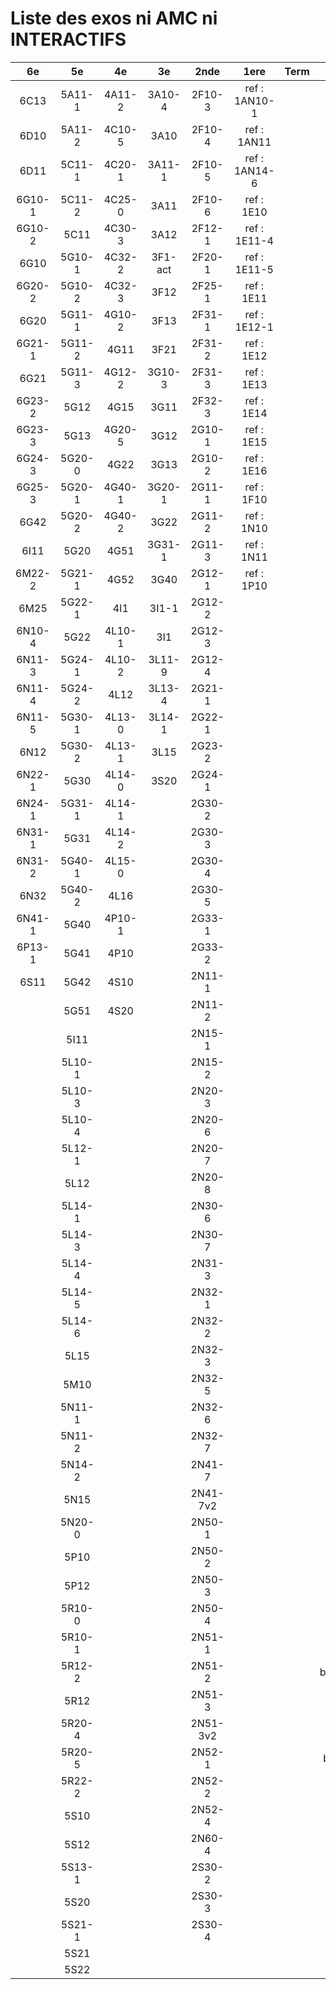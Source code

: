 # Liste des exos ni AMC ni INTERACTIFS

|6e|5e|4e|3e|2nde|1ere|Term|Reste|
|:-:|:-:|:-:|:-:|:-:|:-:|:-:|:-:|
|6C13|5A11-1|4A11-2|3A10-4|2F10-3|ref : 1AN10-1||CM020|
|6D10|5A11-2|4C10-5|3A10|2F10-4|ref : 1AN11||CM021|
|6D11|5C11-1|4C20-1|3A11-1|2F10-5|ref : 1AN14-6||ExC100|
|6G10-1|5C11-2|4C25-0|3A11|2F10-6|ref : 1E10||HPC100|
|6G10-2|5C11|4C30-3|3A12|2F12-1|ref : 1E11-4||PEA11-1|
|6G10|5G10-1|4C32-2|3F1-act|2F20-1|ref : 1E11-5||PEA11|
|6G20-2|5G10-2|4C32-3|3F12|2F25-1|ref : 1E11||PEA12|
|6G20|5G11-1|4G10-2|3F13|2F31-1|ref : 1E12-1||PEA13|
|6G21-1|5G11-2|4G11|3F21|2F31-2|ref : 1E12||PEG20|
|6G21|5G11-3|4G12-2|3G10-3|2F31-3|ref : 1E13||PEG21|
|6G23-2|5G12|4G15|3G11|2F32-3|ref : 1E14||PEG22|
|6G23-3|5G13|4G20-5|3G12|2G10-1|ref : 1E15||PEG23|
|6G24-3|5G20-0|4G22|3G13|2G10-2|ref : 1E16||PEG24|
|6G25-3|5G20-1|4G40-1|3G20-1|2G11-1|ref : 1F10||P003|
|6G42|5G20-2|4G40-2|3G22|2G11-2|ref : 1N10||P004|
|6I11|5G20|4G51|3G31-1|2G11-3|ref : 1N11||P005|
|6M22-2|5G21-1|4G52|3G40|2G12-1|ref : 1P10||P006|
|6M25|5G22-1|4I1|3I1-1|2G12-2|||P007|
|6N10-4|5G22|4L10-1|3I1|2G12-3|||P008|
|6N11-3|5G24-1|4L10-2|3L11-9|2G12-4|||P009|
|6N11-4|5G24-2|4L12|3L13-4|2G21-1|||P010|
|6N11-5|5G30-1|4L13-0|3L14-1|2G22-1|||P011|
|6N12|5G30-2|4L13-1|3L15|2G23-2|||P012|
|6N22-1|5G30|4L14-0|3S20|2G24-1|||P013|
|6N24-1|5G31-1|4L14-1||2G30-2|||P014|
|6N31-1|5G31|4L14-2||2G30-3|||P015|
|6N31-2|5G40-1|4L15-0||2G30-4|||P016|
|6N32|5G40-2|4L16||2G30-5|||P017|
|6N41-1|5G40|4P10-1||2G33-1|||P018|
|6P13-1|5G41|4P10||2G33-2|||P019|
|6S11|5G42|4S10||2N11-1|||beta2F31|
||5G51|4S20||2N11-2|||beta3F23|
||5I11|||2N15-1|||beta3G15|
||5L10-1|||2N15-2|||beta3G41|
||5L10-3|||2N20-3|||beta3S20-1|
||5L10-4|||2N20-6|||beta3s21|
||5L12-1|||2N20-7|||beta4C31|
||5L12|||2N20-8|||beta4G20-3|
||5L14-1|||2N30-6|||beta4G20-4|
||5L14-3|||2N30-7|||beta5G30-2|
||5L14-4|||2N31-3|||beta6C33-1|
||5L14-5|||2N32-1|||beta6test2|
||5L14-6|||2N32-2|||beta6test2021|
||5L15|||2N32-3|||betaAleaFigure|
||5M10|||2N32-5|||betaAsymptotesObliques|
||5N11-1|||2N32-6|||betaEqCarreDansC|
||5N11-2|||2N32-7|||betaEqValAbs|
||5N14-2|||2N41-7|||betaEquations|
||5N15|||2N41-7v2|||betaEquationsLog|
||5N20-0|||2N50-1|||betaExo3d|
||5P10|||2N50-2|||betaExoLimite|
||5P12|||2N50-3|||betaExoSimpleMatthieu|
||5R10-0|||2N50-4|||betaModele10_simple_question-reponse|
||5R10-1|||2N51-1|||betaModele11_parametrable|
||5R12-2|||2N51-2|||betaModele20_plusieurs_types_de_questions|
||5R12|||2N51-3|||betaModele21_parametrables|
||5R20-4|||2N51-3v2|||betaModele22_avec_une_serie_de_valeurs|
||5R20-5|||2N52-1|||betaModele30_constructions_géométriques|
||5R22-2|||2N52-2|||betaModele31_parametrables|
||5S10|||2N52-4|||betaModele40_tableau_proportionnalite|
||5S12|||2N60-4|||betaModele41_tableau_signes_variations|
||5S13-1|||2S30-2|||betaModele50_Mathsteps|
||5S20|||2S30-3|||betaPol|
||5S21-1|||2S30-4|||betaProbaAouB|
||5S21||||||betaProbabilites|
||5S22||||||betaProbabilitesJC|
